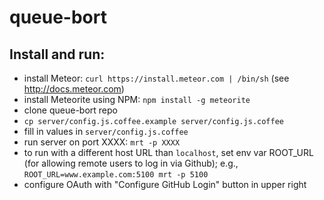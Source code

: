queue-bort
==========

Install and run:
----------------

- install Meteor: `curl https://install.meteor.com | /bin/sh` (see http://docs.meteor.com)
- install Meteorite using NPM: `npm install -g meteorite`
- clone queue-bort repo
- `cp server/config.js.coffee.example server/config.js.coffee`
- fill in values in `server/config.js.coffee`
- run server on port XXXX: `mrt -p XXXX`
- to run with a different host URL than `localhost`, set env var ROOT_URL (for allowing remote users to log in via Github); e.g., `ROOT_URL=www.example.com:5100 mrt -p 5100`
- configure OAuth with "Configure GitHub Login" button in upper right
